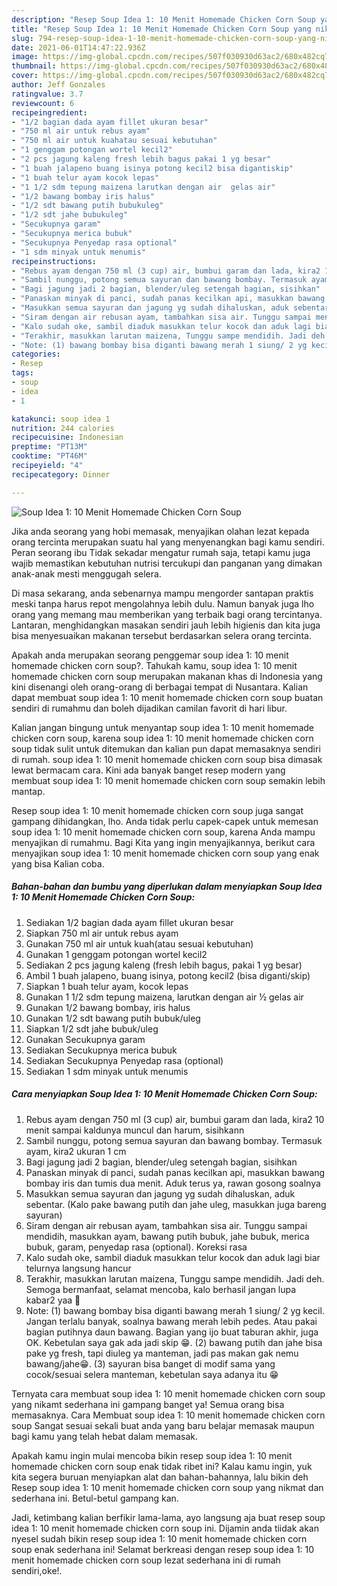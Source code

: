 ```yaml
---
description: "Resep Soup Idea 1: 10 Menit Homemade Chicken Corn Soup yang nikmat Untuk Jualan"
title: "Resep Soup Idea 1: 10 Menit Homemade Chicken Corn Soup yang nikmat Untuk Jualan"
slug: 794-resep-soup-idea-1-10-menit-homemade-chicken-corn-soup-yang-nikmat-untuk-jualan
date: 2021-06-01T14:47:22.936Z
image: https://img-global.cpcdn.com/recipes/507f030930d63ac2/680x482cq70/soup-idea-1-10-menit-homemade-chicken-corn-soup-foto-resep-utama.jpg
thumbnail: https://img-global.cpcdn.com/recipes/507f030930d63ac2/680x482cq70/soup-idea-1-10-menit-homemade-chicken-corn-soup-foto-resep-utama.jpg
cover: https://img-global.cpcdn.com/recipes/507f030930d63ac2/680x482cq70/soup-idea-1-10-menit-homemade-chicken-corn-soup-foto-resep-utama.jpg
author: Jeff Gonzales
ratingvalue: 3.7
reviewcount: 6
recipeingredient:
- "1/2 bagian dada ayam fillet ukuran besar"
- "750 ml air untuk rebus ayam"
- "750 ml air untuk kuahatau sesuai kebutuhan"
- "1 genggam potongan wortel kecil2"
- "2 pcs jagung kaleng fresh lebih bagus pakai 1 yg besar"
- "1 buah jalapeno buang isinya potong kecil2 bisa digantiskip"
- "1 buah telur ayam kocok lepas"
- "1 1/2 sdm tepung maizena larutkan dengan air  gelas air"
- "1/2 bawang bombay iris halus"
- "1/2 sdt bawang putih bubukuleg"
- "1/2 sdt jahe bubukuleg"
- "Secukupnya garam"
- "Secukupnya merica bubuk"
- "Secukupnya Penyedap rasa optional"
- "1 sdm minyak untuk menumis"
recipeinstructions:
- "Rebus ayam dengan 750 ml (3 cup) air, bumbui garam dan lada, kira2 10 menit sampai kaldunya muncul dan harum, sisihkann"
- "Sambil nunggu, potong semua sayuran dan bawang bombay. Termasuk ayam, kira2 ukuran 1 cm"
- "Bagi jagung jadi 2 bagian, blender/uleg setengah bagian, sisihkan"
- "Panaskan minyak di panci, sudah panas kecilkan api, masukkan bawang bombay iris dan tumis dua menit. Aduk terus ya, rawan gosong soalnya"
- "Masukkan semua sayuran dan jagung yg sudah dihaluskan, aduk sebentar. (Kalo pake bawang putih dan jahe uleg, masukkan juga bareng sayuran)"
- "Siram dengan air rebusan ayam, tambahkan sisa air. Tunggu sampai mendidih, masukkan ayam, bawang putih bubuk, jahe bubuk, merica bubuk, garam, penyedap rasa (optional). Koreksi rasa"
- "Kalo sudah oke, sambil diaduk masukkan telur kocok dan aduk lagi biar telurnya langsung hancur"
- "Terakhir, masukkan larutan maizena, Tunggu sampe mendidih. Jadi deh. Semoga bermanfaat, selamat mencoba, kalo berhasil jangan lupa kabar2 yaa 👋"
- "Note: (1) bawang bombay bisa diganti bawang merah 1 siung/ 2 yg kecil. Jangan terlalu banyak, soalnya bawang merah lebih pedes. Atau pakai bagian putihnya daun bawang. Bagian yang ijo buat taburan akhir, juga OK. Kebetulan saya gak ada jadi skip 😁. (2) bawang putih dan jahe bisa pake yg fresh, tapi diuleg ya manteman, jadi pas makan gak nemu bawang/jahe😁. (3) sayuran bisa banget di modif sama yang cocok/sesuai selera manteman, kebetulan saya adanya itu 😁"
categories:
- Resep
tags:
- soup
- idea
- 1

katakunci: soup idea 1 
nutrition: 244 calories
recipecuisine: Indonesian
preptime: "PT13M"
cooktime: "PT46M"
recipeyield: "4"
recipecategory: Dinner

---
```



![Soup Idea 1: 10 Menit Homemade Chicken Corn Soup](https://img-global.cpcdn.com/recipes/507f030930d63ac2/680x482cq70/soup-idea-1-10-menit-homemade-chicken-corn-soup-foto-resep-utama.jpg)

Jika anda seorang yang hobi memasak, menyajikan olahan lezat kepada orang tercinta merupakan suatu hal yang menyenangkan bagi kamu sendiri. Peran seorang ibu Tidak sekadar mengatur rumah saja, tetapi kamu juga wajib memastikan kebutuhan nutrisi tercukupi dan panganan yang dimakan anak-anak mesti menggugah selera.

Di masa  sekarang, anda sebenarnya mampu mengorder santapan praktis meski tanpa harus repot mengolahnya lebih dulu. Namun banyak juga lho orang yang memang mau memberikan yang terbaik bagi orang tercintanya. Lantaran, menghidangkan masakan sendiri jauh lebih higienis dan kita juga bisa menyesuaikan makanan tersebut berdasarkan selera orang tercinta. 



Apakah anda merupakan seorang penggemar soup idea 1: 10 menit homemade chicken corn soup?. Tahukah kamu, soup idea 1: 10 menit homemade chicken corn soup merupakan makanan khas di Indonesia yang kini disenangi oleh orang-orang di berbagai tempat di Nusantara. Kalian dapat membuat soup idea 1: 10 menit homemade chicken corn soup buatan sendiri di rumahmu dan boleh dijadikan camilan favorit di hari libur.

Kalian jangan bingung untuk menyantap soup idea 1: 10 menit homemade chicken corn soup, karena soup idea 1: 10 menit homemade chicken corn soup tidak sulit untuk ditemukan dan kalian pun dapat memasaknya sendiri di rumah. soup idea 1: 10 menit homemade chicken corn soup bisa dimasak lewat bermacam cara. Kini ada banyak banget resep modern yang membuat soup idea 1: 10 menit homemade chicken corn soup semakin lebih mantap.

Resep soup idea 1: 10 menit homemade chicken corn soup juga sangat gampang dihidangkan, lho. Anda tidak perlu capek-capek untuk memesan soup idea 1: 10 menit homemade chicken corn soup, karena Anda mampu menyajikan di rumahmu. Bagi Kita yang ingin menyajikannya, berikut cara menyajikan soup idea 1: 10 menit homemade chicken corn soup yang enak yang bisa Kalian coba.

<!--inarticleads1-->

##### Bahan-bahan dan bumbu yang diperlukan dalam menyiapkan Soup Idea 1: 10 Menit Homemade Chicken Corn Soup:

1. Sediakan 1/2 bagian dada ayam fillet ukuran besar
1. Siapkan 750 ml air untuk rebus ayam
1. Gunakan 750 ml air untuk kuah(atau sesuai kebutuhan)
1. Gunakan 1 genggam potongan wortel kecil2
1. Sediakan 2 pcs jagung kaleng (fresh lebih bagus, pakai 1 yg besar)
1. Ambil 1 buah jalapeno, buang isinya, potong kecil2 (bisa diganti/skip)
1. Siapkan 1 buah telur ayam, kocok lepas
1. Gunakan 1 1/2 sdm tepung maizena, larutkan dengan air ½ gelas air
1. Gunakan 1/2 bawang bombay, iris halus
1. Gunakan 1/2 sdt bawang putih bubuk/uleg
1. Siapkan 1/2 sdt jahe bubuk/uleg
1. Gunakan Secukupnya garam
1. Sediakan Secukupnya merica bubuk
1. Sediakan Secukupnya Penyedap rasa (optional)
1. Sediakan 1 sdm minyak untuk menumis




<!--inarticleads2-->

##### Cara menyiapkan Soup Idea 1: 10 Menit Homemade Chicken Corn Soup:

1. Rebus ayam dengan 750 ml (3 cup) air, bumbui garam dan lada, kira2 10 menit sampai kaldunya muncul dan harum, sisihkann
1. Sambil nunggu, potong semua sayuran dan bawang bombay. Termasuk ayam, kira2 ukuran 1 cm
1. Bagi jagung jadi 2 bagian, blender/uleg setengah bagian, sisihkan
1. Panaskan minyak di panci, sudah panas kecilkan api, masukkan bawang bombay iris dan tumis dua menit. Aduk terus ya, rawan gosong soalnya
1. Masukkan semua sayuran dan jagung yg sudah dihaluskan, aduk sebentar. (Kalo pake bawang putih dan jahe uleg, masukkan juga bareng sayuran)
1. Siram dengan air rebusan ayam, tambahkan sisa air. Tunggu sampai mendidih, masukkan ayam, bawang putih bubuk, jahe bubuk, merica bubuk, garam, penyedap rasa (optional). Koreksi rasa
1. Kalo sudah oke, sambil diaduk masukkan telur kocok dan aduk lagi biar telurnya langsung hancur
1. Terakhir, masukkan larutan maizena, Tunggu sampe mendidih. Jadi deh. Semoga bermanfaat, selamat mencoba, kalo berhasil jangan lupa kabar2 yaa 👋
1. Note: (1) bawang bombay bisa diganti bawang merah 1 siung/ 2 yg kecil. Jangan terlalu banyak, soalnya bawang merah lebih pedes. Atau pakai bagian putihnya daun bawang. Bagian yang ijo buat taburan akhir, juga OK. Kebetulan saya gak ada jadi skip 😁. (2) bawang putih dan jahe bisa pake yg fresh, tapi diuleg ya manteman, jadi pas makan gak nemu bawang/jahe😁. (3) sayuran bisa banget di modif sama yang cocok/sesuai selera manteman, kebetulan saya adanya itu 😁




Ternyata cara membuat soup idea 1: 10 menit homemade chicken corn soup yang nikamt sederhana ini gampang banget ya! Semua orang bisa memasaknya. Cara Membuat soup idea 1: 10 menit homemade chicken corn soup Sangat sesuai sekali buat anda yang baru belajar memasak maupun bagi kamu yang telah hebat dalam memasak.

Apakah kamu ingin mulai mencoba bikin resep soup idea 1: 10 menit homemade chicken corn soup enak tidak ribet ini? Kalau kamu ingin, yuk kita segera buruan menyiapkan alat dan bahan-bahannya, lalu bikin deh Resep soup idea 1: 10 menit homemade chicken corn soup yang nikmat dan sederhana ini. Betul-betul gampang kan. 

Jadi, ketimbang kalian berfikir lama-lama, ayo langsung aja buat resep soup idea 1: 10 menit homemade chicken corn soup ini. Dijamin anda tiidak akan nyesel sudah bikin resep soup idea 1: 10 menit homemade chicken corn soup enak sederhana ini! Selamat berkreasi dengan resep soup idea 1: 10 menit homemade chicken corn soup lezat sederhana ini di rumah sendiri,oke!.

